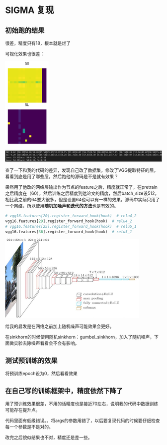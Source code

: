 # SIGMA 复现





## 初始跑的结果

很差，精度只有18，根本就是烂了

可视化效果也很差：

![image-20211215180818516](image-20211215180818516.png)

![image-20211215180832411](image-20211215180832411.png)





查了一下和我的代码的差异，发现自己改了数据集，修改了VGG提取特征的层。看看到底是用了哪些层，然后跑他的源码是不是就有效果？

果然用了他改的网络层输出作为节点的feature之后，精度就正常了，在pretrain之后精度在（60），然后训练之后精度到达论文的精度，然后batch_size设512，相比我之前的64要大很多，但是设置64也可以有一样的效果。源码中实际只用了一个网络，所以使用**随机加噪声和迭代的方法**也是有效的。



```python
# vgg16.features[20].register_forward_hook(hook)  # relu4_2
vgg16.features[29].register_forward_hook(hook)  # relu4_2
# vgg16.features[25].register_forward_hook(hook)  # relu5_1
vgg16.features[36].register_forward_hook(hook)  # relu5_1

```

<img src="vgg16-neural-network.jpg" alt="VGG16 Artitecture" style="zoom:50%;" />





给我的启发是在网络之前加上随机噪声可能效果会更好。



在sinkhorn的时候使用随机sinkhorn：gumbel_sinkhorn，加入了随机噪声，下面做实验去除噪声看看会不会有影响。



## 测试预训练的效果



将预训练epoch设为0，然后看看效果



## 在自己写的训练框架中，精度依然下降了

用了预训练效果很差，不用的话精度也是接近70左右，说明我的代码中数据训练可能存在提升点。

代码里面有低级错误。。将args的参数用错了，以后要复现代码的时候要仔细检查每一个参数是不是对的。



改完之后貌似结果也不对，精度还是差一些。



